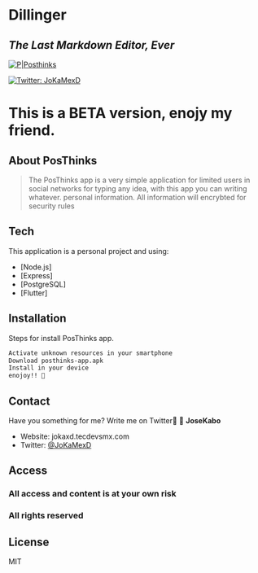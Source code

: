# Dillinger
## _The Last Markdown Editor, Ever_

[![P|Posthinks](http://weesofts.com/assetspublics/posthinks/img_download.png)](https://www.mediafire.com/file/a46rn0y4h9mdud8/posthinks-app.apk/file)

[![Twitter: JoKaMexD](https://img.shields.io/twitter/follow/JoKaMexD.svg?style=social)](https://twitter.com/JoKaMexD)

# This is a BETA version, enojy my friend.

## About PosThinks

> The PosThinks app is a very simple application for
> limited users in social networks for typing any
> idea, with this app you can writing whatever.
> personal information. All information will encrybted for security rules


## Tech

This application is a personal project and using:

- [Node.js]
- [Express]
- [PostgreSQL]
- [Flutter]


## Installation


Steps for install PosThinks app.

```sh
Activate unknown resources in your smartphone
Download posthinks-app.apk
Install in your device
enojoy!! 🎈
```

## Contact
Have you something for me? Write me on Twitter📢
👤 **JoseKabo**

* Website: jokaxd.tecdevsmx.com
* Twitter: [@JoKaMexD](https://twitter.com/JoKaMexD)


## Access
 ### All access and content is at your own risk

### All rights reserved
## License

MIT
